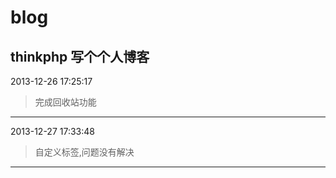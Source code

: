blog
====

thinkphp 写个个人博客
----------
2013-12-26 17:25:17 
>完成回收站功能

----------
2013-12-27 17:33:48 
>自定义标签,问题没有解决

---
